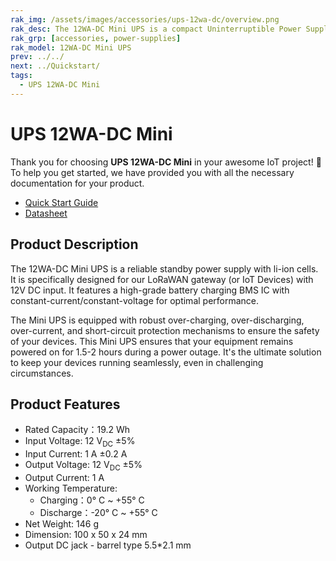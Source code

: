 ```yaml
---
rak_img: /assets/images/accessories/ups-12wa-dc/overview.png
rak_desc: The 12WA-DC Mini UPS is a compact Uninterruptible Power Supply (UPS) device designed to provide backup power and protection for small electronic devices. It is commonly used to safeguard sensitive equipment from power disruptions and voltage fluctuations.
rak_grp: [accessories, power-supplies]
rak_model: 12WA-DC Mini UPS
prev: ../../
next: ../Quickstart/
tags:
  - UPS 12WA-DC Mini
---
```


# UPS 12WA-DC Mini

Thank you for choosing **UPS 12WA-DC Mini** in your awesome IoT project! 🎉 To help you get started, we have provided you with all the necessary documentation for your product.

* [Quick Start Guide](../Quickstart/)
* [Datasheet](../Datasheet/)

## Product Description

The 12WA-DC Mini UPS is a reliable standby power supply with li-ion cells. It is specifically designed for our LoRaWAN gateway (or IoT Devices) with 12V DC input. It features a high-grade battery charging BMS IC with constant-current/constant-voltage for optimal performance.

The Mini UPS is equipped with robust over-charging, over-discharging, over-current, and short-circuit protection mechanisms to ensure the safety of your devices.
This Mini UPS ensures that your equipment remains powered on for 1.5-2 hours during a power outage. It's the ultimate solution to keep your devices running seamlessly, even in challenging circumstances.


## Product Features

- Rated Capacity：19.2&nbsp;Wh
- Input Voltage: 12&nbsp;V<sub>DC</sub> ±5%
- Input Current: 1&nbsp;A ±0.2 A
- Output Voltage: 12&nbsp;V<sub>DC</sub> ±5%
- Output Current: 1&nbsp;A
- Working Temperature:
  - Charging：0°&nbsp;C ~ +55°&nbsp;C
  - Discharge：-20°&nbsp;C ~ +55°&nbsp;C
- Net Weight: 146&nbsp;g
- Dimension: 100 x 50 x 24&nbsp;mm
- Output DC jack - barrel type 5.5*2.1&nbsp;mm
